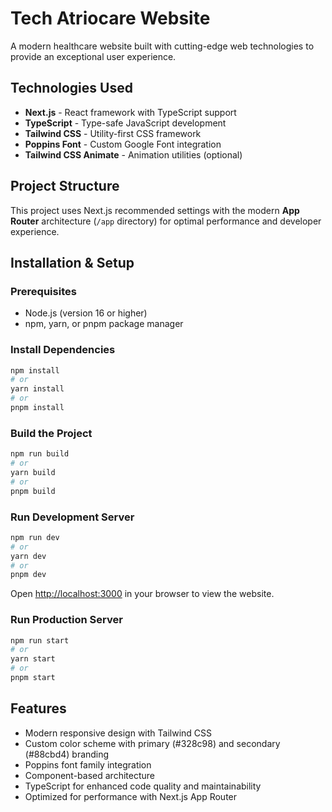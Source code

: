 # Tech Atriocare Website

A modern healthcare website built with cutting-edge web technologies to provide an exceptional user experience.

## Technologies Used

- **Next.js** - React framework with TypeScript support
- **TypeScript** - Type-safe JavaScript development
- **Tailwind CSS** - Utility-first CSS framework
- **Poppins Font** - Custom Google Font integration
- **Tailwind CSS Animate** - Animation utilities (optional)

## Project Structure

This project uses Next.js recommended settings with the modern **App Router** architecture (`/app` directory) for optimal performance and developer experience.

## Installation & Setup

### Prerequisites
- Node.js (version 16 or higher)
- npm, yarn, or pnpm package manager

### Install Dependencies
```bash
npm install
# or
yarn install
# or
pnpm install
```

### Build the Project
```bash
npm run build
# or
yarn build
# or
pnpm build
```

### Run Development Server
```bash
npm run dev
# or
yarn dev
# or
pnpm dev
```

Open [http://localhost:3000](http://localhost:3000) in your browser to view the website.

### Run Production Server
```bash
npm run start
# or
yarn start
# or
pnpm start
```

## Features

- Modern responsive design with Tailwind CSS
- Custom color scheme with primary (#328c98) and secondary (#88cbd4) branding
- Poppins font family integration
- Component-based architecture
- TypeScript for enhanced code quality and maintainability
- Optimized for performance with Next.js App Router
